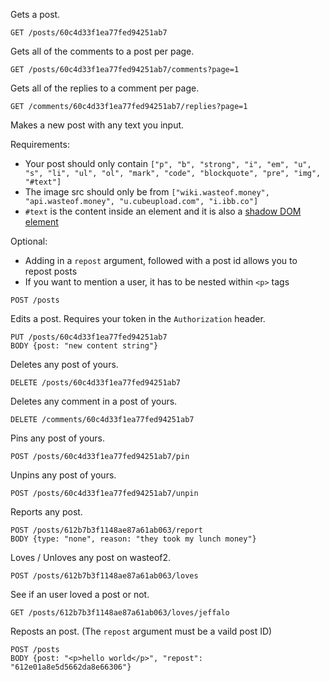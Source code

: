 Gets a post.

`GET /posts/60c4d33f1ea77fed94251ab7`

Gets all of the comments to a post per page.

`GET /posts/60c4d33f1ea77fed94251ab7/comments?page=1`

Gets all of the replies to a comment per page.

`GET /comments/60c4d33f1ea77fed94251ab7/replies?page=1`

Makes a new post with any text you input.

Requirements:
- Your post should only contain `["p", "b", "strong", "i", "em", "u", "s", "li", "ul", "ol", "mark", "code", "blockquote", "pre", "img", "#text"]`
- The image src should only be from `["wiki.wasteof.money", "api.wasteof.money", "u.cubeupload.com", "i.ibb.co"]`
- `#text` is the content inside an element and it is also a [shadow DOM element](https://web.dev/shadowdom-v1/)

Optional:
- Adding in a `repost` argument, followed with a post id allows you to repost posts
- If you want to mention a user, it has to be nested within `<p>` tags

`POST /posts`

Edits a post. Requires your token in the `Authorization` header.

```
PUT /posts/60c4d33f1ea77fed94251ab7
BODY {post: "new content string"}
```

Deletes any post of yours.

`DELETE /posts/60c4d33f1ea77fed94251ab7`

Deletes any comment in a post of yours.

`DELETE /comments/60c4d33f1ea77fed94251ab7`

Pins any post of yours.

`POST /posts/60c4d33f1ea77fed94251ab7/pin`

Unpins any post of yours.

`POST /posts/60c4d33f1ea77fed94251ab7/unpin`

Reports any post.

```
POST /posts/612b7b3f1148ae87a61ab063/report
BODY {type: "none", reason: "they took my lunch money"}
```

Loves / Unloves any post on wasteof2.

`POST /posts/612b7b3f1148ae87a61ab063/loves`

See if an user loved a post or not.

`GET /posts/612b7b3f1148ae87a61ab063/loves/jeffalo`

Reposts an post. (The `repost` argument must be a vaild post ID)

```
POST /posts
BODY {post: "<p>hello world</p>", "repost": "612e01a8e5d5662da8e66306"}
```
